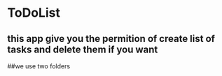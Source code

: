 # ToDoList
## this app give you the permition of create list of tasks and delete them if you want
##we use two folders
